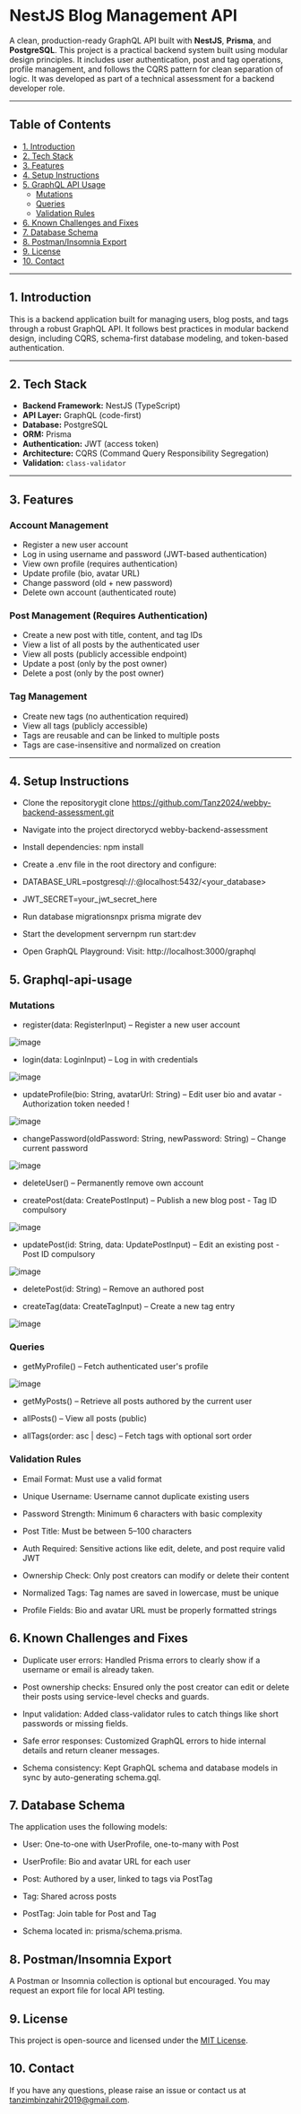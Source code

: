 # NestJS Blog Management API

A clean, production-ready GraphQL API built with **NestJS**, **Prisma**, and **PostgreSQL**. This project is a practical backend system built using modular design principles. It includes user authentication, post and tag operations, profile management, and follows the CQRS pattern for clean separation of logic. It was developed as part of a technical assessment for a backend developer role.

---

## Table of Contents

- [1. Introduction](#1-introduction)
- [2. Tech Stack](#2-tech-stack)
- [3. Features](#3-features)
- [4. Setup Instructions](#4-setup-instructions)
- [5. GraphQL API Usage](#5-graphql-api-usage)
  - [Mutations](#mutations)
  - [Queries](#queries)
  - [Validation Rules](#validation-rules)
- [6. Known Challenges and Fixes](#6-known-challenges-and-fixes)
- [7. Database Schema](#7-database-schema)
- [8. Postman/Insomnia Export](#8-postmaninsomnia-export)
- [9. License](#9-license)
- [10. Contact](#10-contact)

---

## 1. Introduction

This is a backend application built for managing users, blog posts, and tags through a robust GraphQL API. It follows best practices in modular backend design, including CQRS, schema-first database modeling, and token-based authentication.

---

## 2. Tech Stack

- **Backend Framework:** NestJS (TypeScript)
- **API Layer:** GraphQL (code-first)
- **Database:** PostgreSQL
- **ORM:** Prisma
- **Authentication:** JWT (access token)
- **Architecture:** CQRS (Command Query Responsibility Segregation)
- **Validation:** `class-validator`

---

## 3. Features

### Account Management

- Register a new user account
- Log in using username and password (JWT-based authentication)
- View own profile (requires authentication)
- Update profile (bio, avatar URL)
- Change password (old + new password)
- Delete own account (authenticated route)

### Post Management (Requires Authentication)

- Create a new post with title, content, and tag IDs
- View a list of all posts by the authenticated user
- View all posts (publicly accessible endpoint)
- Update a post (only by the post owner)
- Delete a post (only by the post owner)

### Tag Management

- Create new tags (no authentication required)
- View all tags (publicly accessible)
- Tags are reusable and can be linked to multiple posts
- Tags are case-insensitive and normalized on creation

---

## 4. Setup Instructions

- Clone the repositorygit clone https://github.com/Tanz2024/webby-backend-assessment.git

- Navigate into the project directorycd webby-backend-assessment

- Install dependencies: npm install

- Create a .env file in the root directory and configure:

- DATABASE_URL=postgresql://<username>:<password>@localhost:5432/<your_database>
- JWT_SECRET=your_jwt_secret_here

- Run database migrationsnpx prisma migrate dev

- Start the development servernpm run start:dev

- Open GraphQL Playground: Visit: http://localhost:3000/graphql
  
## 5. Graphql-api-usage

### Mutations

- register(data: RegisterInput) – Register a new user account

![image](https://github.com/user-attachments/assets/ed1baf4a-cf67-419c-b0e4-f94e3c8fc55f)

- login(data: LoginInput) – Log in with credentials

![image](https://github.com/user-attachments/assets/4104ec18-6be4-4076-aabb-15eba90c4d80)

- updateProfile(bio: String, avatarUrl: String) – Edit user bio and avatar -Authorization token needed !

![image](https://github.com/user-attachments/assets/66e93fc0-11c9-423d-bd35-4a1370bdcecf)

- changePassword(oldPassword: String, newPassword: String) – Change current password

![image](https://github.com/user-attachments/assets/73a2e89f-1513-45ba-8872-2924574bc4b3)

- deleteUser() – Permanently remove own account

- createPost(data: CreatePostInput) – Publish a new blog post - Tag ID compulsory

 ![image](https://github.com/user-attachments/assets/5c39d3c8-7e45-4af7-bb27-05685af44dae)

- updatePost(id: String, data: UpdatePostInput) – Edit an existing post - Post ID compulsory

![image](https://github.com/user-attachments/assets/510513d3-3768-41b8-af36-90c012bca22b)

- deletePost(id: String) – Remove an authored post

- createTag(data: CreateTagInput) – Create a new tag entry

![image](https://github.com/user-attachments/assets/93b45b8a-eb14-4223-8cff-cf5c88222065)

### Queries

- getMyProfile() – Fetch authenticated user's profile

![image](https://github.com/user-attachments/assets/97f9ff06-f865-451a-88b5-84838f6aa9a8)

- getMyPosts() – Retrieve all posts authored by the current user

- allPosts() – View all posts (public)

- allTags(order: asc | desc) – Fetch tags with optional sort order

### Validation Rules

- Email Format: Must use a valid format

- Unique Username: Username cannot duplicate existing users

- Password Strength: Minimum 6 characters with basic complexity

- Post Title: Must be between 5–100 characters

- Auth Required: Sensitive actions like edit, delete, and post require valid JWT

- Ownership Check: Only post creators can modify or delete their content

- Normalized Tags: Tag names are saved in lowercase, must be unique

- Profile Fields: Bio and avatar URL must be properly formatted strings

## 6. Known Challenges and Fixes

- Duplicate user errors:
  Handled Prisma errors to clearly show if a username or email is already taken.

- Post ownership checks:
  Ensured only the post creator can edit or delete their posts using service-level checks and guards.

- Input validation:
  Added class-validator rules to catch things like short passwords or missing fields.

- Safe error responses:
  Customized GraphQL errors to hide internal details and return cleaner messages.

- Schema consistency:
  Kept GraphQL schema and database models in sync by auto-generating schema.gql.

## 7. Database Schema

The application uses the following models:

- User: One-to-one with UserProfile, one-to-many with Post

- UserProfile: Bio and avatar URL for each user

- Post: Authored by a user, linked to tags via PostTag

- Tag: Shared across posts

- PostTag: Join table for Post and Tag

- Schema located in: prisma/schema.prisma.

## 8. Postman/Insomnia Export

A Postman or Insomnia collection is optional but encouraged. You may request an export file for local API testing.

## 9.  License

This project is open-source and licensed under the [MIT License](./LICENSE).

## 10.  Contact

If you have any questions, please raise an issue or contact us at tanzimbinzahir2019@gmail.com.
